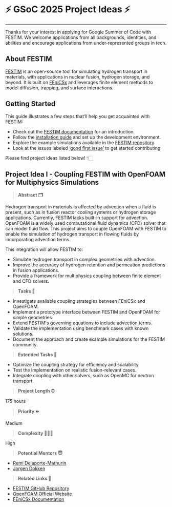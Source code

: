 # ⚡️ GSoC 2025 Project Ideas ⚡️

---

Thanks for your interest in applying for Google Summer of Code with FESTIM. We welcome applications from all backgrounds, identities, and abilities and encourage applications from under-represented groups in tech.

## About FESTIM

[FESTIM](https://festim.readthedocs.io/) is an open-source tool for simulating hydrogen transport in materials, with applications in nuclear fusion, hydrogen storage, and beyond. It is built on [FEniCSx](https://fenicsproject.org/) and leverages finite element methods to model diffusion, trapping, and surface interactions.

## Getting Started

This guide illustrates a few steps that’ll help you get acquainted with FESTIM:

- Check out the [FESTIM documentation](https://festim.readthedocs.io/) for an introduction.
- Follow the [installation guide](https://festim.readthedocs.io/en/latest/installation.html) and set up the development environment.
- Explore the example simulations available in the [FESTIM repository](https://github.com/festim-dev/FESTIM).
- Look at the issues labeled [‘good first issue’](https://github.com/festim-dev/FESTIM/issues?q=label%3A%22good+first+issue%22) to get started contributing.

Please find project ideas listed below! 👇🏻

## Project Idea I - Coupling FESTIM with OpenFOAM for Multiphysics Simulations

> **Abstract 🗂**

Hydrogen transport in materials is affected by advection when a fluid is present, such as in fusion reactor cooling systems or hydrogen storage applications. Currently, FESTIM lacks built-in support for advection. OpenFOAM is a widely used computational fluid dynamics (CFD) solver that can model fluid flow. This project aims to couple OpenFOAM with FESTIM to enable the simulation of hydrogen transport in flowing fluids by incorporating advection terms.

This integration will allow FESTIM to:
- Simulate hydrogen transport in complex geometries with advection.
- Improve the accuracy of hydrogen retention and permeation predictions in fusion applications.
- Provide a framework for multiphysics coupling between finite element and CFD solvers.

> **Tasks 📝**

- Investigate available coupling strategies between FEniCSx and OpenFOAM.
- Implement a prototype interface between FESTIM and OpenFOAM for simple geometries.
- Extend FESTIM's governing equations to include advection terms.
- Validate the implementation using benchmark cases with known solutions.
- Document the approach and create example simulations for the FESTIM community.

> **Extended Tasks 📝**

- Optimize the coupling strategy for efficiency and scalability.
- Test the implementation on realistic fusion-relevant cases.
- Integrate coupling with other solvers, such as OpenMC for neutron transport.

> **Project Length ⏰**

175 hours

> **Priority ⏩**

Medium

> **Complexity 👨🏻‍💻**

High

> **Potential Mentors 😇**

- [Remi Delaporte-Mathurin](mailto:remidm@mit.edu)
- [Jorgen Dokken](mailto:dokken@simula.no)

> **Related Links 🔗**

- [FESTIM GitHub Repository](https://github.com/festim-dev/FESTIM)
- [OpenFOAM Official Website](https://www.openfoam.com/)
- [FEniCSx Documentation](https://fenicsproject.org/)
